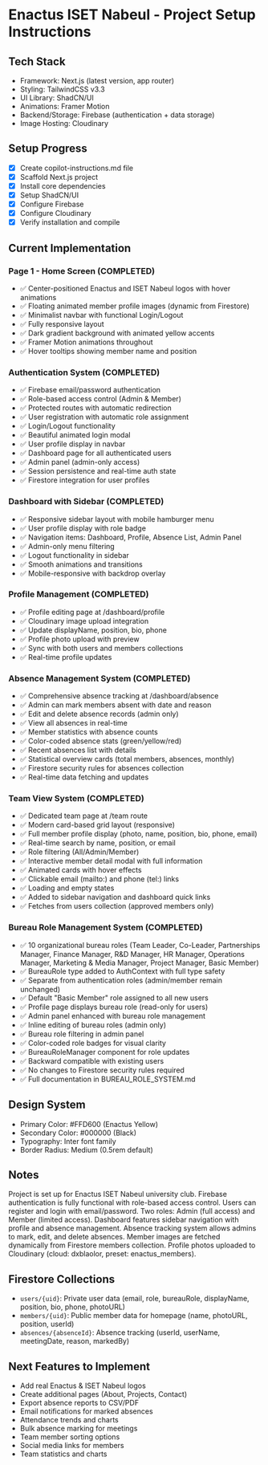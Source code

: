 # Enactus ISET Nabeul - Project Setup Instructions

## Tech Stack
- Framework: Next.js (latest version, app router)
- Styling: TailwindCSS v3.3
- UI Library: ShadCN/UI
- Animations: Framer Motion
- Backend/Storage: Firebase (authentication + data storage)
- Image Hosting: Cloudinary

## Setup Progress

- [x] Create copilot-instructions.md file
- [x] Scaffold Next.js project
- [x] Install core dependencies
- [x] Setup ShadCN/UI
- [x] Configure Firebase
- [x] Configure Cloudinary
- [x] Verify installation and compile

## Current Implementation

### Page 1 - Home Screen (COMPLETED)
- ✅ Center-positioned Enactus and ISET Nabeul logos with hover animations
- ✅ Floating animated member profile images (dynamic from Firestore)
- ✅ Minimalist navbar with functional Login/Logout
- ✅ Fully responsive layout
- ✅ Dark gradient background with animated yellow accents
- ✅ Framer Motion animations throughout
- ✅ Hover tooltips showing member name and position

### Authentication System (COMPLETED)
- ✅ Firebase email/password authentication
- ✅ Role-based access control (Admin & Member)
- ✅ Protected routes with automatic redirection
- ✅ User registration with automatic role assignment
- ✅ Login/Logout functionality
- ✅ Beautiful animated login modal
- ✅ User profile display in navbar
- ✅ Dashboard page for all authenticated users
- ✅ Admin panel (admin-only access)
- ✅ Session persistence and real-time auth state
- ✅ Firestore integration for user profiles

### Dashboard with Sidebar (COMPLETED)
- ✅ Responsive sidebar layout with mobile hamburger menu
- ✅ User profile display with role badge
- ✅ Navigation items: Dashboard, Profile, Absence List, Admin Panel
- ✅ Admin-only menu filtering
- ✅ Logout functionality in sidebar
- ✅ Smooth animations and transitions
- ✅ Mobile-responsive with backdrop overlay

### Profile Management (COMPLETED)
- ✅ Profile editing page at /dashboard/profile
- ✅ Cloudinary image upload integration
- ✅ Update displayName, position, bio, phone
- ✅ Profile photo upload with preview
- ✅ Sync with both users and members collections
- ✅ Real-time profile updates

### Absence Management System (COMPLETED)
- ✅ Comprehensive absence tracking at /dashboard/absence
- ✅ Admin can mark members absent with date and reason
- ✅ Edit and delete absence records (admin only)
- ✅ View all absences in real-time
- ✅ Member statistics with absence counts
- ✅ Color-coded absence stats (green/yellow/red)
- ✅ Recent absences list with details
- ✅ Statistical overview cards (total members, absences, monthly)
- ✅ Firestore security rules for absences collection
- ✅ Real-time data fetching and updates

### Team View System (COMPLETED)
- ✅ Dedicated team page at /team route
- ✅ Modern card-based grid layout (responsive)
- ✅ Full member profile display (photo, name, position, bio, phone, email)
- ✅ Real-time search by name, position, or email
- ✅ Role filtering (All/Admin/Member)
- ✅ Interactive member detail modal with full information
- ✅ Animated cards with hover effects
- ✅ Clickable email (mailto:) and phone (tel:) links
- ✅ Loading and empty states
- ✅ Added to sidebar navigation and dashboard quick links
- ✅ Fetches from users collection (approved members only)

### Bureau Role Management System (COMPLETED)
- ✅ 10 organizational bureau roles (Team Leader, Co-Leader, Partnerships Manager, Finance Manager, R&D Manager, HR Manager, Operations Manager, Marketing & Media Manager, Project Manager, Basic Member)
- ✅ BureauRole type added to AuthContext with full type safety
- ✅ Separate from authentication roles (admin/member remain unchanged)
- ✅ Default "Basic Member" role assigned to all new users
- ✅ Profile page displays bureau role (read-only for users)
- ✅ Admin panel enhanced with bureau role management
- ✅ Inline editing of bureau roles (admin only)
- ✅ Bureau role filtering in admin panel
- ✅ Color-coded role badges for visual clarity
- ✅ BureauRoleManager component for role updates
- ✅ Backward compatible with existing users
- ✅ No changes to Firestore security rules required
- ✅ Full documentation in BUREAU_ROLE_SYSTEM.md

## Design System
- Primary Color: #FFD600 (Enactus Yellow)
- Secondary Color: #000000 (Black)
- Typography: Inter font family
- Border Radius: Medium (0.5rem default)

## Notes
Project is set up for Enactus ISET Nabeul university club. 
Firebase authentication is fully functional with role-based access control.
Users can register and login with email/password.
Two roles: Admin (full access) and Member (limited access).
Dashboard features sidebar navigation with profile and absence management.
Absence tracking system allows admins to mark, edit, and delete absences.
Member images are fetched dynamically from Firestore members collection.
Profile photos uploaded to Cloudinary (cloud: dxblaolor, preset: enactus_members).

## Firestore Collections
- `users/{uid}`: Private user data (email, role, bureauRole, displayName, position, bio, phone, photoURL)
- `members/{uid}`: Public member data for homepage (name, photoURL, position, userId)
- `absences/{absenceId}`: Absence tracking (userId, userName, meetingDate, reason, markedBy)

## Next Features to Implement
- Add real Enactus & ISET Nabeul logos
- Create additional pages (About, Projects, Contact)
- Export absence reports to CSV/PDF
- Email notifications for marked absences
- Attendance trends and charts
- Bulk absence marking for meetings
- Team member sorting options
- Social media links for members
- Team statistics and charts
